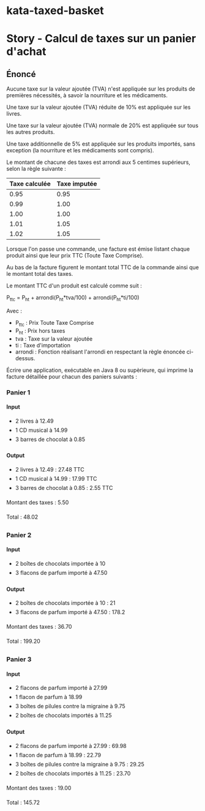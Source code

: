 # kata-taxed-basket

# Story - Calcul de taxes sur un panier d'achat

## Énoncé
Aucune taxe sur la valeur ajoutée (TVA) n'est appliquée sur les produits de premières nécessités, à savoir la nourriture et les médicaments.

Une taxe sur la valeur ajoutée (TVA) réduite de 10% est appliquée sur les livres.

Une taxe sur la valeur ajoutée (TVA) normale de 20% est appliquée sur tous les autres produits.

Une taxe additionnelle de 5% est appliquée sur les produits importés, sans exception (la nourriture et les médicaments sont compris).

Le montant de chacune des taxes est arrondi aux 5 centimes supérieurs, selon la règle suivante :

| Taxe calculée | Taxe imputée |
|---------------|--------------|
|          0.95 |         0.95 |
|          0.99 |         1.00 |
|          1.00 |         1.00 |
|          1.01 |         1.05 |
|          1.02 |         1.05 |

Lorsque l'on passe une commande, une facture est émise listant chaque produit ainsi que leur prix TTC (Toute Taxe Comprise).

Au bas de la facture figurent le montant total TTC de la commande ainsi que le montant total des taxes.

Le montant TTC d'un produit est calculé comme suit :

P<sub>ttc</sub> = P<sub>ht</sub> + arrondi(P<sub>ht</sub>*tva/100) + arrondi(P<sub>ht</sub>*ti/100)

Avec :
* P<sub>ttc</sub> : Prix Toute Taxe Comprise
* P<sub>ht</sub> : Prix hors taxes
* tva : Taxe sur la valeur ajoutée
* ti : Taxe d'importation
* arrondi : Fonction réalisant l'arrondi en respectant la règle énoncée ci-dessus.

Écrire une application, exécutable en Java 8 ou supèrieure, qui imprime la facture détaillée pour chacun des paniers suivants :

### Panier 1

#### Input
* 2 livres à 12.49
* 1 CD musical à 14.99
* 3 barres de chocolat à 0.85
#### Output
* 2 livres à 12.49 : 27.48 TTC
* 1 CD musical à 14.99 : 17.99 TTC
* 3 barres de chocolat à 0.85 : 2.55 TTC

Montant des taxes : 5.50

Total : 48.02

### Panier 2

#### Input
* 2 boîtes de chocolats importée à 10
* 3 flacons de parfum importé à 47.50
#### Output
* 2 boîtes de chocolats importée à 10 : 21
* 3 flacons de parfum importé à 47.50 : 178.2

Montant des taxes : 36.70

Total : 199.20

### Panier 3

#### Input
* 2 flacons de parfum importé à 27.99
* 1 flacon de parfum à 18.99
* 3 boîtes de pilules contre la migraine à 9.75
* 2 boîtes de chocolats importés à 11.25
#### Output
* 2 flacons de parfum importé à 27.99 : 69.98
* 1 flacon de parfum à 18.99 : 22.79
* 3 boîtes de pilules contre la migraine à 9.75 : 29.25
* 2 boîtes de chocolats importés à 11.25 : 23.70

Montant des taxes : 19.00

Total : 145.72